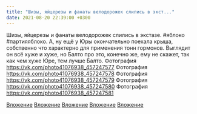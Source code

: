 ```yaml
---
title: "Шизы, яйцерезы и фанаты велодорожек слились в экст..."
date: 2021-08-20 22:39:00 +0300
---
```


Шизы, яйцерезы и фанаты велодорожек слились в экстазе.
#яблоко #партияяблоко.
А, ну ещё у Юры окончательно поехала крыша, собственно что характерно для применения тонн гормонов. Выглядит он всё хуже и хуже, но Балто про это, конечно же, ему не скажет, так как чем хуже Юре, тем лучше Балто.
Фотография
https://vk.com/photo41076938_457247577
Фотография
https://vk.com/photo41076938_457247578
Фотография
https://vk.com/photo41076938_457247579
Фотография
https://vk.com/photo41076938_457247580
Фотография
https://vk.com/photo41076938_457247581

[Вложение](https://vk.com/photo41076938_457247577)
[Вложение](https://vk.com/photo41076938_457247578)
[Вложение](https://vk.com/photo41076938_457247579)
[Вложение](https://vk.com/photo41076938_457247580)
[Вложение](https://vk.com/photo41076938_457247581)

